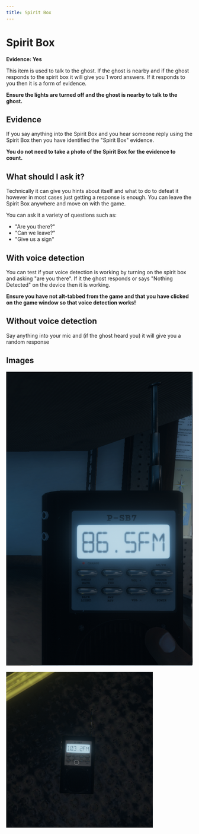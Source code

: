 ```yaml
---
title: Spirit Box
---
```


# Spirit Box

**Evidence: Yes**

This item is used to talk to the ghost. If the ghost is nearby and if the ghost responds to the spirit box it will give you 1 word answers. If it responds to you then it is a form of evidence.

**Ensure the lights are turned off and the ghost is nearby to talk to the ghost.**

## Evidence

If you say anything into the Spirit Box and you hear someone reply using the Spirit Box then you have identified the "Spirit Box" evidence.

**You do not need to take a photo of the Spirit Box for the evidence to count.**

## What should I ask it?

Technically it can give you hints about itself and what to do to defeat it however in most cases just getting a response is enough. You can leave the Spirit Box anywhere and move on with the game.

You can ask it a variety of questions such as:

- "Are you there?"
- "Can we leave?"
- "Give us a sign"

## With voice detection

You can test if your voice detection is working by turning on the spirit box and asking "are you there". If it the ghost responds or says "Nothing Detected" on the device then it is working.

**Ensure you have not alt-tabbed from the game and that you have clicked on the game window so that voice detection works!**

## Without voice detection

Say anything into your mic and (if the ghost heard you) it will give you a random response

## Images

![In your hand](./spirit_box_in_hand.png)

![Placed on floor](./spirit_box_placed.png)
